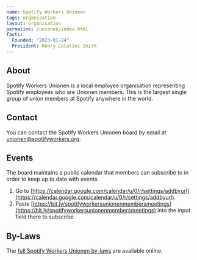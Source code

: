 ```yaml
---
name: Spotify Workers Unionen
tags: organisation
layout: organisation
permalink: /unionen/index.html
facts:
  Founded: "2023-01-24"
  President: Henry Catalini Smith
---
```


## About

Spotify Workers Unionen is a local employee organisation representing Spotify employees who are Unionen members.
This is the largest single group of union members at Spotify anywhere in the world.

## Contact

You can contact the Spotify Workers Unionen board by email at [unionen@spotifyworkers.org](mailto:unionen@spotifyworkers.org).

## Events

The board maintains a public calendar that members can subscribe to in order to keep up to date with events.

1. Go to [https://calendar.google.com/calendar/u/0/r/settings/addbyurl](https://calendar.google.com/calendar/u/0/r/settings/addbyurl).
2. Paste [https://bit.ly/spotifyworkersunionenmembersmeetings](https://bit.ly/spotifyworkersunionenmembersmeetings) into the input field there to subscribe.

## By-Laws

The [full Spotify Workers Unionen by-laws](by-laws) are available online.